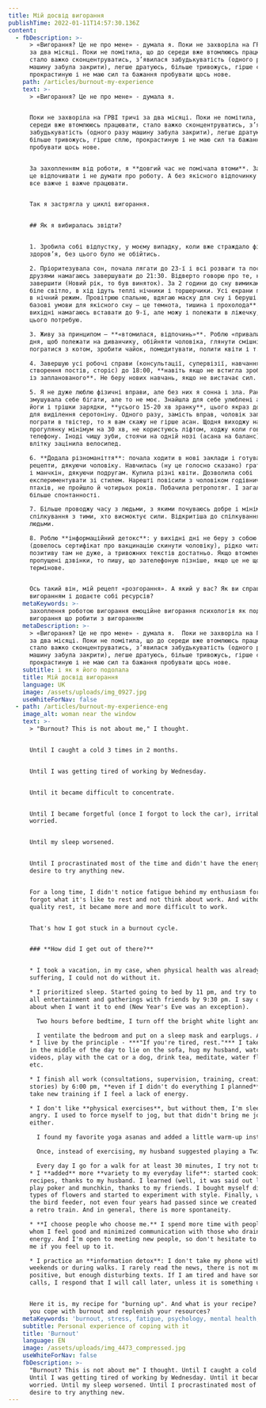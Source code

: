 ```yaml
---
title: Мій досвід вигорання
publishTime: 2022-01-11T14:57:30.136Z
content:
  - fbDescription: >-
      > «Вигорання? Це не про мене» - думала я. Поки не захворіла на ГРВІ тричі
      за два місяці. Поки не помітила, що до середи вже втомлююсь працювати,
      стало важко сконцентруватись, з’явилася забудькуватість (одного разу
      машину забула закрити), легше дратуюсь, більше тривожусь, гірше сплю,
      прокрастиную і не маю сил та бажання пробувати щось нове.
    path: /articles/burnout-my-experience
    text: >-
      > «Вигорання? Це не про мене» - думала я.


      Поки не захворіла на ГРВІ тричі за два місяці. Поки не помітила, що до
      середи вже втомлююсь працювати, стало важко сконцентруватись, з’явилася
      забудькуватість (одного разу машину забула закрити), легше дратуюсь,
      більше тривожусь, гірше сплю, прокрастиную і не маю сил та бажання
      пробувати щось нове.


      За захопленням від роботи, я **довгий час не помічала втоми**. Забула як
      це відпочивати і не думати про роботу. А без якісного відпочинку ставало
      все важче і важче працювати.


      Так я застрягла у циклі вигорання.


      ## Як я вибиралась звідти?


      1. Зробила собі відпустку, у моєму випадку, коли вже страждало фізичне
      здоров’я, без цього було не обійтись.

      2. Пріоритезувала сон, почала лягати до 23-ї і всі розваги та посиденьки з
      друзями намагаюсь завершувати до 21:30. Відверто говорю про те, коли хочу
      завершити (Новий рік, то був виняток). За 2 години до сну вимикаю яскраве
      біле світло, в хід ідуть теплі нічники і торшерчики. Усі екрани переведені
      в нічний режим. Провітрюю спальню, вдягаю маску для сну і беруші. Бо **три
      базові умови для якісного сну – це темнота, тишина і прохолода**. У
      вихідні намагаюсь вставати до 9-ї, але можу і полежати в ліжечку, якщо
      цього потребую. 

      3. Живу за принципом – **«втомилася, відпочинь»**. Роблю «привали» посеред
      дня, щоб полежати на диванчику, обійняти чоловіка, глянути смішні відео,
      погратися з котом, зробити чайок, помедитувати, полити квіти і т.д.

      4. Завершую усі робочі справи (консультації, супервізії, навчання,
      створення постів, сторіс) до 18:00, **навіть якщо не встигла зробити щось
      із запланованого**. Не беру нових навчань, якщо не вистачає сил.

      5. Я не дуже люблю фізичні вправи, але без них я сонна і зла. Раніше
      змушувала себе бігати, але то не моє. Знайшла для себе улюблені асани з
      йоги і трішки зарядки, **усього 15-20 хв зранку**, цього якраз достатньо
      для виділення серотоніну. Одного разу, замість вправ, чоловік запропонував
      пограти в твістер, то я вам скажу не гірше асан. Щодня виходжу на
      прогулянку мінімум на 30 хв, не користуюсь ліфтом, ходжу коли говорю по
      телефону. Іноді чищу зуби, стоячи на одній нозі (асана на баланс). А
      влітку зацінила велосипед.

      6. **Додала різноманіття**: почала ходити в нові заклади і готувати нові
      рецепти, дякуючи чоловіку. Навчилась (ну це голосно сказано) грати в покер
      і манчкін, дякуючи подругам. Купила різні квіти. Дозволила собі
      експериментувати зі стилем. Нарешті повісили з чоловіком годівничку для
      птахів, не пройшло й чотирьох років. Побачила ретропотяг. І загалом стало
      більше спонтанності.

      7. Більше проводжу часу з людьми, з якими почуваюсь добре і мінімізувала
      спілкування з тими, хто висмоктує сили. Відкритіша до спілкування з новими
      людьми.

      8. Роблю **інформаційний детокс**: у вихідні дні не беру з собою телефон
      (довелось сертифікат про вакцинацію скинути чоловіку), рідко читаю новини,
      позитиву там не дуже, а тривожних текстів достатньо. Якщо втомлена і маю
      пропущені дзвінки, то пишу, що зателефоную пізніше, якщо це не щось
      термінове.


      Ось такий він, мій рецепт «розгорання». А який у вас? Як ви справляєтесь з
      вигоранням і додаєте собі ресурсів?
    metaKeywords: >-
      захоплення роботою вигорання емоційне вигорання психологія як подолати
      вигорання що робити з вигоранням
    metaDescription: >-
      > «Вигорання? Це не про мене» - думала я.  Поки не захворіла на ГРВІ тричі
      за два місяці. Поки не помітила, що до середи вже втомлююсь працювати,
      стало важко сконцентруватись, з’явилася забудькуватість (одного разу
      машину забула закрити), легше дратуюсь, більше тривожусь, гірше сплю,
      прокрастиную і не маю сил та бажання пробувати щось нове.
    subtitle: і як я його подолала
    title: Мій досвід вигорання
    language: UK
    image: /assets/uploads/img_0927.jpg
    useWhiteForNav: false
  - path: /articles/burnout-my-experience-eng
    image_alt: woman near the window
    text: >-
      > "Burnout? This is not about me," I thought.


      Until I caught a cold 3 times in 2 months.


      Until I was getting tired of working by Wednesday.


      Until it became difficult to concentrate.


      Until I became forgetful (once I forgot to lock the car), irritable, and
      worried.


      Until my sleep worsened.


      Until I procrastinated most of the time and didn't have the energy or
      desire to try anything new.


      For a long time, I didn't notice fatigue behind my enthusiasm for work. I
      forgot what it's like to rest and not think about work. And without
      quality rest, it became more and more difficult to work.


      That's how I got stuck in a burnout cycle.


      ### **How did I get out of there?**


      * I took a vacation, in my case, when physical health was already
      suffering, I could not do without it.

      * I prioritized sleep. Started going to bed by 11 pm, and try to finish
      all entertainment and gatherings with friends by 9:30 pm. I say openly
      about when I want it to end (New Year's Eve was an exception).

        Two hours before bedtime, I turn off the bright white light and turn on warm night lamps. All screens are switched to night mode.

        I ventilate the bedroom and put on a sleep mask and earplugs. As the **three basic conditions for good quality sleep are darkness, silence, and coolness.** 
      * I live by the principle - ***"If you're tired, rest."*** I take "breaks"
      in the middle of the day to lie on the sofa, hug my husband, watch funny
      videos, play with the cat or a dog, drink tea, meditate, water flowers,
      etc.

      * I finish all work (consultations, supervision, training, creating posts,
      stories) by 6:00 pm, **even if I didn't do everything I planned**. I don't
      take new training if I feel a lack of energy.

      * I don't like **physical exercises**, but without them, I'm sleepy and
      angry. I used to force myself to jog, but that didn't bring me joy
      either. 

        I found my favorite yoga asanas and added a little warm-up instead. It takes only **15-20 minutes** in the morning and this is just enough to release **serotonin** – a neurotransmitter that affects your mood, appetite and helps regulate sleep-wake cycles and the body clock. 

        Once, instead of exercising, my husband suggested playing a Twister game, so I will tell you that it's not worse than asanas and even funnier. 

        Every day I go for a walk for at least 30 minutes, I try not to use the elevator, and I walk when I talk on the phone. Sometimes I brush my teeth while standing on one leg (asana for balance). And since summer I appreciated cycling.
      * I **added** more **variety to my everyday life**: started cooking new
      recipes, thanks to my husband. I learned (well, it was said out loud) to
      play poker and munchkin, thanks to my friends. I bought myself different
      types of flowers and started to experiment with style. Finally, we hung up
      the bird feeder, not even four years had passed since we created it. I saw
      a retro train. And in general, there is more spontaneity.

      * **I choose people who choose me.** I spend more time with people with
      whom I feel good and minimized communication with those who drain my
      energy. And I'm open to meeting new people, so don't hesitate to contact
      me if you feel up to it.

      * I practice an **information detox**: I don't take my phone with me on
      weekends or during walks. I rarely read the news, there is not much of a
      positive, but enough disturbing texts. If I am tired and have some missing
      calls, I respond that I will call later, unless it is something urgent.


      Here it is, my recipe for "burning up". And what is your recipe? How do
      you cope with burnout and replenish your resources?
    metaKeywords: 'burnout, stress, fatigue, psychology, mental health, well-being'
    subtitle: Personal experience of coping with it
    title: 'Burnout'
    language: EN
    image: /assets/uploads/img_4473_compressed.jpg
    useWhiteForNav: false
    fbDescription: >-
      "Burnout? This is not about me" I thought. Until I caught a cold 3 times in 2 months. 
      Until I was getting tired of working by Wednesday. Until it became difficult to concentrate. Until I became forgetful (once I forgot to lock the car), irritable, and
      worried. Until my sleep worsened. Until I procrastinated most of the time and didn't have the energy or
      desire to try anything new.
---
```

